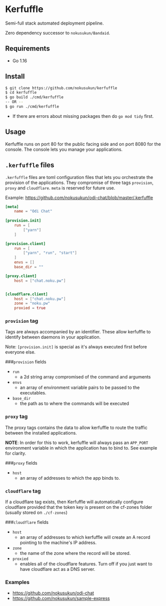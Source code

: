 # Kerfuffle

Semi-full stack automated deployment pipeline.

Zero dependency successor to `nokusukun/Bandaid`.

## Requirements
* Go 1.16

## Install
```bash
$ git clone https://github.com/nokusukun/kerfuffle
$ cd kerfuffle
$ go build ./cmd/kerfuffle
-- OR --
$ go run ./cmd/kerfuffle
```
* If there are errors about missing packages then do `go mod tidy` first.

## Usage
Kerfuffle runs on port 80 for the public facing side and on port 8080 for the console.
The console lets you manage your applications.

## `.kerfuffle` files
`.kerfuffle` files are toml configuration files that lets you orchestrate the provision of the applications.
They compromise of three tags `provision`, `proxy` and `cloudflare`. `meta` is reserved for future use.


Example: https://github.com/nokusukun/odi-chat/blob/master/.kerfuffle
```toml
[meta]
    name = "Odi Chat"
    
[provision.init]
    run = [
        ["yarn"]
    ]

[provision.client]
    run = [
        ["yarn", "run", "start"]
    ]
    envs = []
    base_dir = ""

[proxy.client]
    host = ["chat.noku.pw"]


[cloudflare.client]
    host = ["chat.noku.pw"]
    zone = "noku.pw"
    proxied = true
```

### `provision` tag
Tags are always accompanied by an identifier. These allow kerfuffle to identify between daemons in your application.

Note: `[provision.init]` is special as it's always executed first before everyone else.

###`provision` fields
* `run`
    * a 2d string array compromised of the command and arguments
* `envs`
    * an array of environment variable pairs to be passed to the executables.
* `base_dir`
    * the path as to where the commands will be executed

### `proxy` tag
The proxy tags contains the data to allow kerfuffle to route the traffic between the installed applications.

**NOTE**: In order for this to work, kerfuffle will always pass an `APP_PORT` environment variable in which
the application has to bind to. See example for clarity.

###`proxy` fields
* `host`
    * an array of addresses to which the app binds to.

### `cloudflare` tag
If a cloudflare tag exists, then Kerfuffle will automatically configure cloudflare provided that the 
token key is present on the cf-zones folder (usually stored on `./cf-zones`)

###`cloudflare` fields
* `host`
    * an array of addresses to which kerfuffle will create an A record pointing to the machine's IP address.
* `zone`
    * the name of the zone where the record will be stored.
* `proxied`
    * enables all of the cloudflare features. Turn off if you just want to have cloudflare act as a DNS server.
    
### Examples
* https://github.com/nokusukun/odi-chat
* https://github.com/nokusukun/sample-express